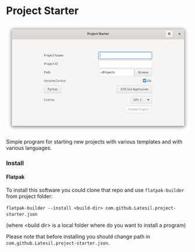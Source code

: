 # Project Starter

<p align="center">
  <img src="https://raw.githubusercontent.com/Latesil/project-starter/master/project-starter-screenshot-1.png" style="max-width:100%;">
</p>

Simple program for starting new projects with various templates and with various languages.


### Install

#### Flatpak

To install this software you could clone that repo and use `flatpak-builder` from project folder:

`flatpak-builder --install <build-dir> com.github.Latesil.project-starter.json`

(where \<build dir\> is a local folder where do you want to install a program)

Please note that before installing you should change path in `com.github.Latesil.project-starter.json`.
